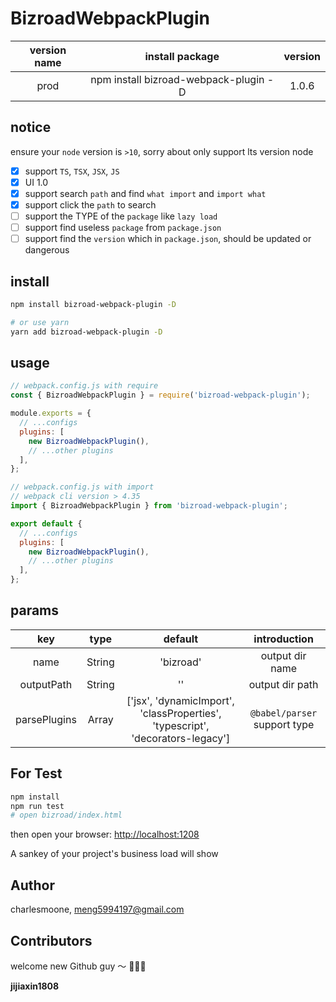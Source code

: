 # BizroadWebpackPlugin

| version name |            install package            | version |
| :----------: | :-----------------------------------: | :-----: |
|     prod     | npm install bizroad-webpack-plugin -D |  1.0.6  |

## notice

ensure your `node` version is `>10`, sorry about only support lts version node

- [x] support `TS`, `TSX`, `JSX`, `JS`
- [x] UI 1.0
- [x] support search `path` and find `what import` and `import what`
- [x] support click the `path` to search
- [ ] support the TYPE of the `package` like `lazy load`
- [ ] support find useless `package` from `package.json`
- [ ] support find the `version` which in `package.json`, should be updated or dangerous

## install

```bash
npm install bizroad-webpack-plugin -D

# or use yarn
yarn add bizroad-webpack-plugin -D
```

## usage

```js
// webpack.config.js with require
const { BizroadWebpackPlugin } = require('bizroad-webpack-plugin');

module.exports = {
  // ...configs
  plugins: [
    new BizroadWebpackPlugin(),
    // ...other plugins
  ],
};
```

```js
// webpack.config.js with import
// webpack cli version > 4.35
import { BizroadWebpackPlugin } from 'bizroad-webpack-plugin';

export default {
  // ...configs
  plugins: [
    new BizroadWebpackPlugin(),
    // ...other plugins
  ],
};
```

## params

|     key      |  type  |                                    default                                     |         introduction         |
| :----------: | :----: | :----------------------------------------------------------------------------: | :--------------------------: |
|     name     | String |                                   'bizroad'                                    |       output dir name        |
|  outputPath  | String |                                       ''                                       |       output dir path        |
| parsePlugins | Array  | ['jsx', 'dynamicImport', 'classProperties', 'typescript', 'decorators-legacy'] | `@babel/parser` support type |

## For Test

```bash
npm install
npm run test
# open bizroad/index.html
```

then open your browser: [http://localhost:1208](http://localhost:1208)

A sankey of your project's business load will show

## Author

charlesmoone, meng5994197@gmail.com

## Contributors

welcome new Github guy ～ 🎉🎉🎉

**jijiaxin1808**
